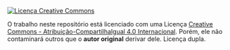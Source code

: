 <a rel="license" href="https://creativecommons.org/licenses/by-sa/4.0/deed.pt_BR"><img alt="Licença Creative Commons" style="border-width:0" src="https://i.creativecommons.org/l/by-sa/4.0/88x31.png" /></a>

O trabalho neste repositório está licenciado com uma Licença <a rel="license" href="https://creativecommons.org/licenses/by-sa/4.0/deed.pt_BR">Creative Commons - Atribuição-CompartilhaIgual 4.0 Internacional</a>. Porém, ele não contaminará 
outros que o <b>autor original</b> derivar dele. Licença dupla.
